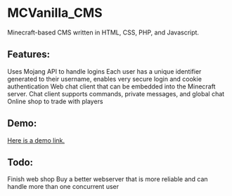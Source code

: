# MCVanilla_CMS
 Minecraft-based CMS written in HTML, CSS, PHP, and Javascript.

## Features:
 Uses Mojang API to handle logins
 Each user has a unique identifier generated to their username, enables very secure login and cookie authentication
 Web chat client that can be embedded into the Minecraft server. Chat client supports commands, private messages, and global chat
 Online shop to trade with players

## Demo:
 [Here is a demo link.](http://mcvanilla.me/site/)

## Todo:
 Finish web shop
 Buy a better webserver that is more reliable and can handle more than one concurrent user